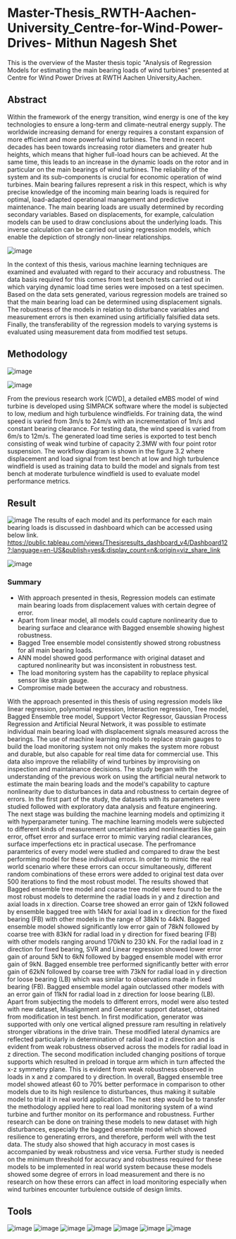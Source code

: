 # Master-Thesis_RWTH-Aachen-University_Centre-for-Wind-Power-Drives- Mithun Nagesh Shet
This is the overview of the Master thesis topic "Analysis of Regression Models for estimating the main bearing loads of wind turbines" presented at Centre for Wind Power Drives at RWTH Aachen University,Aachen.

## Abstract 
Within the framework of the energy transition, wind energy is one of the key technologies to ensure a long-term and climate-neutral energy supply. The worldwide increasing demand for energy requires a constant expansion of more efficient and more powerful wind turbines. The trend in recent decades has been towards increasing rotor diameters and greater hub heights, which means that higher full-load hours can be achieved. At the same time, this leads to an increase in the dynamic loads on the rotor and in particular on the main bearings of wind turbines. The reliability of the system and its sub-components is crucial for economic operation of wind turbines. Main bearing failures represent a risk in this respect, which is why precise knowledge of the incoming main bearing loads is required for optimal, load-adapted operational management and predictive maintenance. The main bearing loads are usually determined by recording secondary variables. Based on displacements, for example, calculation models can be used to draw conclusions about the underlying loads. This inverse calculation can be carried out using regression models, which enable the depiction of strongly non-linear relationships.

![image](https://user-images.githubusercontent.com/102762042/189150474-d1d3fc78-1a7e-4622-a0da-ed764bc2332b.png)

In the context of this thesis, various machine learning techniques are examined and evaluated with regard to their accuracy and robustness. The data basis required for this comes from test bench tests carried out in which varying dynamic load time series were imposed on a test specimen. Based on the data sets generated, various regression models are trained so that the main bearing load can be determined using displacement signals. The robustness of the models in relation to disturbance variables and measurement errors is then examined using artificially falsified data sets. Finally, the transferability of the regression models to varying systems is evaluated using measurement data from modified test setups.

## Methodology

![image](https://user-images.githubusercontent.com/102762042/189152684-90a3920e-29b4-4e7e-97ba-5254dffd6c5e.png)

![image](https://user-images.githubusercontent.com/102762042/190120026-81bdaa51-4ff0-4de8-8b08-9cf9a9e0359a.png)

From the previous research work [CWD], a detailed eMBS model of wind turbine is developed using SIMPACK software where the model is subjected to low, medium and high turbulence windfields. For training data, the wind speed is varied from 3m/s to 24m/s with an incrementation of 1m/s and constant bearing clearance. For testing data, the wind speed is varied from 6m/s to 12m/s. The generated load time series is exported to test bench consisting of weak wind turbine of capacity 2.3MW with four point rotor suspension. 
The workflow diagram is shown in the figure 3.2 where displacement and load signal from test bench at low and high turbulence windfield is used as training data to build the model and signals from test bench at moderate turbulence windfield is used to evaluate model performance metrics.  

## Result
![image](https://user-images.githubusercontent.com/102762042/189188809-18498360-99de-4e0f-ade2-8fec371b23f5.png)
The results of each model and its performance for each main bearing loads is discussed in dashboard which can be accessed using below link.
https://public.tableau.com/views/Thesisresults_dashboard_v4/Dashboard12?:language=en-US&publish=yes&:display_count=n&:origin=viz_share_link

![image](https://user-images.githubusercontent.com/102762042/190121735-06b00c95-e17f-4f88-8196-33b474402a77.png)

### Summary
* With approach presented in thesis, Regression models can estimate main bearing loads from displacement values with certain degree of error.
* Apart from linear model, all models could capture nonlinearity due to bearing surface and clearance with Bagged ensemble showing highest robustness.
* Bagged Tree ensemble model consistently showed strong robustness for all main bearing loads.
* ANN model showed good performance with original dataset and captured nonlinearity but was inconsistent in robustness test.
* The load monitoring system has the capability to replace physical sensor like strain gauge.
* Compromise made between the accuracy and robustness.

With the approach presented in this thesis of using regression models like linear regression,
polynomial regression, Interaction regression, Tree model, Bagged Ensemble tree model, Support
Vector Regressor, Gaussian Process Regression and Artificial Neural Network, it was possible to
estimate individual main bearing load with displacement signals measured across the bearings.
The use of machine learning models to replace strain gauges to build the load monitoring system
not only makes the system more robust and durable, but also capable for real time data for
commercial use. This data also improve the reliability of wind turbines by improvising on inspection
and maintainance decisions. The study began with the understanding of the previous work on
using the artificial neural network to estimate the main bearing loads and the model‘s capability to
capture nonlinearity due to disturbances in data and robustness to certain degree of errors.
In the first part of the study, the datasets with its parameters were studied followed with exploratory
data analysis and feature engineering. The next stage was building the machine learning models
and optimizing it with hyperparameter tuning. The machine learning models were subjected to
different kinds of measurement uncertainities and nonlinearities like gain error, offset error and
surface error to mimic varying radial clearances, surface imperfections etc in practical usecase.
The perfromance paramterics of every model were studied and compared to draw the best
performing model for these individual errors. In order to mimic the real world scenario where these
errors can occur simultaneously, different random combinations of these errors were added to
original test data over 500 iterations to find the most robust model. The results showed that
Bagged ensemble tree model and coarse tree model were found to be the most robust models to
determine the radial loads in y and z direction and axial loads in x direction. Coarse tree showed
an error gain of 12kN followed by ensemble bagged tree with 14kN for axial load in x direction for
the fixed bearing (FB) with other models in the range of 38kN to 44kN. Bagged ensemble model
showed significantly low error gain of 78kN followed by coarse tree with 83kN for radial load in y
direction for fixed bearing (FB) with other models ranging around 170kN to 230 kN. For the radial
load in z direction for fixed bearing, SVR and Linear regression showed lower error gain of around
5kN to 6kN followed by bagged ensemble model with error gain of 9kN. Bagged ensemble tree
performed significantly better with error gain of 62kN followed by coarse tree with 73kN for radial
load in y direction for loose bearing (LB) which was similar to observations made in fixed bearing
(FB). Bagged ensemble model again outclassed other models with an error gain of 11kN for radial
load in z direction for loose bearing (LB). Apart from subjecting the models to different errors,
model were also tested with new dataset, Misalignment and Generator support dataset, obtained
from modification in test bench. In first modification, generator was supported with only one vertical
aligned pressure ram resulting in relatively stronger vibrations in the drive train. These modified
lateral dynamics are reflected particularly in determination of radial load in z direction and is
evident from weak robustness observed across the models for radial load in z direction. The
second modification included changing positions of torque supports which resulted in preload in
torque arm which in turn affected the x-z symmetry plane. This is evident from weak robustness
observed in loads in x and z compared to y direction. In overall, Bagged ensemble tree model
showed atleast 60 to 70% better performace in comparison to other models due to its high
resilence to disturbances, thus making it suitable model to trial it in real world application. The next
step would be to transfer the methodology applied here to real load monitoring system of a wind
turbine and further monitor on its performance and robustness.
Further research can be done on training these models to new dataset with high disturbances,
especially the bagged ensemble model which showed resilience to generating errors, and
therefore, perform well with the test data. The study also showed that high accuracy in most cases
is accompanied by weak robustness and vice versa. Further study is needed on the minimum
threshold for accuracy and robustness required for these models to be implemented in real world
system because these models showed some degree of errors in load measurement and there is no
research on how these errors can affect in load monitoring especially when wind turbines
encounter turbulence outside of design limits.

## Tools
![image](https://user-images.githubusercontent.com/102762042/190120196-dae575c0-12b1-46ff-bdd9-f505b6c10587.png) ![image](https://user-images.githubusercontent.com/102762042/190120278-384e894f-47d1-4ba0-bfe2-c3854ff18644.png) ![image](https://user-images.githubusercontent.com/102762042/190120370-791f2321-cdcb-4171-88a7-b082456cb363.png) ![image](https://user-images.githubusercontent.com/102762042/190120450-ecf38b61-c2df-4355-a03e-0cf4a3296823.png) ![image](https://user-images.githubusercontent.com/102762042/190120617-21b53ce4-bd09-4e21-8d38-e76c64f6f955.png) ![image](https://user-images.githubusercontent.com/102762042/190120689-c8a0290f-e1a9-4834-8e50-ee6e255d33da.png) ![image](https://user-images.githubusercontent.com/102762042/190120762-fa514c14-7f85-4549-8658-79dbe01eed9e.png)








